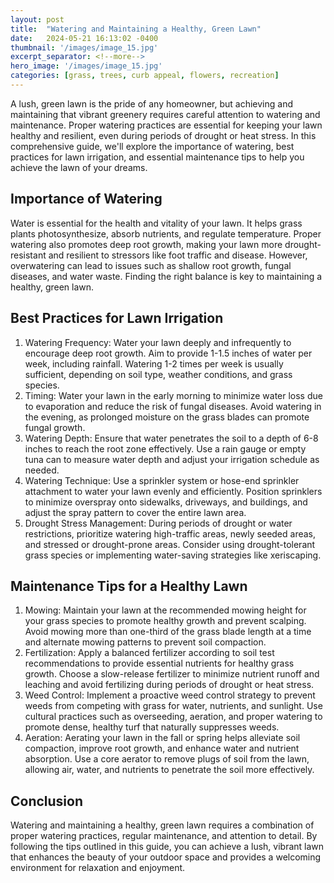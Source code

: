 ```yaml
---
layout: post
title:  "Watering and Maintaining a Healthy, Green Lawn"
date:   2024-05-21 16:13:02 -0400
thumbnail: '/images/image_15.jpg'
excerpt_separator: <!--more-->
hero_image: '/images/image_15.jpg'
categories: [grass, trees, curb appeal, flowers, recreation]
---
```

A lush, green lawn is the pride of any homeowner, but achieving and maintaining that vibrant greenery requires careful attention to watering and maintenance. <!--more-->Proper watering practices are essential for keeping your lawn healthy and resilient, even during periods of drought or heat stress. In this comprehensive guide, we'll explore the importance of watering, best practices for lawn irrigation, and essential maintenance tips to help you achieve the lawn of your dreams.

## Importance of Watering
Water is essential for the health and vitality of your lawn. It helps grass plants photosynthesize, absorb nutrients, and regulate temperature. Proper watering also promotes deep root growth, making your lawn more drought-resistant and resilient to stressors like foot traffic and disease. However, overwatering can lead to issues such as shallow root growth, fungal diseases, and water waste. Finding the right balance is key to maintaining a healthy, green lawn.

## Best Practices for Lawn Irrigation
1. Watering Frequency:
Water your lawn deeply and infrequently to encourage deep root growth. Aim to provide 1-1.5 inches of water per week, including rainfall. Watering 1-2 times per week is usually sufficient, depending on soil type, weather conditions, and grass species.
2. Timing:
Water your lawn in the early morning to minimize water loss due to evaporation and reduce the risk of fungal diseases. Avoid watering in the evening, as prolonged moisture on the grass blades can promote fungal growth.
3. Watering Depth:
Ensure that water penetrates the soil to a depth of 6-8 inches to reach the root zone effectively. Use a rain gauge or empty tuna can to measure water depth and adjust your irrigation schedule as needed.
4. Watering Technique:
Use a sprinkler system or hose-end sprinkler attachment to water your lawn evenly and efficiently. Position sprinklers to minimize overspray onto sidewalks, driveways, and buildings, and adjust the spray pattern to cover the entire lawn area.
5. Drought Stress Management:
During periods of drought or water restrictions, prioritize watering high-traffic areas, newly seeded areas, and stressed or drought-prone areas. Consider using drought-tolerant grass species or implementing water-saving strategies like xeriscaping.

## Maintenance Tips for a Healthy Lawn
1. Mowing:
Maintain your lawn at the recommended mowing height for your grass species to promote healthy growth and prevent scalping. Avoid mowing more than one-third of the grass blade length at a time and alternate mowing patterns to prevent soil compaction.
2. Fertilization:
Apply a balanced fertilizer according to soil test recommendations to provide essential nutrients for healthy grass growth. Choose a slow-release fertilizer to minimize nutrient runoff and leaching and avoid fertilizing during periods of drought or heat stress.
3. Weed Control:
Implement a proactive weed control strategy to prevent weeds from competing with grass for water, nutrients, and sunlight. Use cultural practices such as overseeding, aeration, and proper watering to promote dense, healthy turf that naturally suppresses weeds.
4. Aeration:
Aerating your lawn in the fall or spring helps alleviate soil compaction, improve root growth, and enhance water and nutrient absorption. Use a core aerator to remove plugs of soil from the lawn, allowing air, water, and nutrients to penetrate the soil more effectively.

## Conclusion
Watering and maintaining a healthy, green lawn requires a combination of proper watering practices, regular maintenance, and attention to detail. By following the tips outlined in this guide, you can achieve a lush, vibrant lawn that enhances the beauty of your outdoor space and provides a welcoming environment for relaxation and enjoyment.
